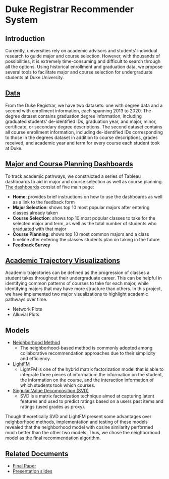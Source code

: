 # Duke Registrar Recommender System

## Introduction
Currently, universities rely on academic advisors and students’ individual research to guide major and course selection. However, with thousands of possibilities, it is extremely time-consuming and difficult to search through all the options. Using historical enrollment and graduation data, we propose several tools to facilitate major and course selection for undergraduate students at Duke University. 

## [Data](00_data)
From the Duke Registrar, we have two datasets: one with degree data and a second with enrollment information, each spanning 2013 to 2020. The degree dataset contains graduation degree information, including graduated students' de-identified IDs, graduation year, and major, minor, certificate, or secondary degree descriptions. The second dataset contains all course enrollment information, including de-identified IDs corresponding to those in the degrees dataset in addition to course descriptions, grades received, and academic year and term for every course each student took at Duke. 

## [Major and Course Planning Dashboards](04_deliverables)
To track academic pathways, we constructed a series of Tableau dashboards to aid in major and course selection as well as course planning. [The dashboards](https://public.tableau.com/profile/vanessa.tang#!/vizhome/MajorCoursePlanning/MajorCourse) consist of five main page:
- **Home**: provides brief instructions on how to use the dashboards as well as a link to the feedback form
- **Major Selection**: shows top 10 most popular majors after entering classes already taken
- **Course Selection**: shows top 10 most popular classes to take for the selected major and term, as well as the total number of students who graduated with that major
- **Course Planning**: shows top 10 most common majors and a class timeline after entering the classes students plan on taking in the future
- **Feedback Survey**

## [Academic Trajectory Visualizations](03_intermediate/alluvial)
Academic trajectories can be defined as the progression of classes a student takes throughout their undergraduate career. This can be helpful in identifying common patterns of courses to take for each major, while identifying majors that may have more structure than others. In this project, we have implemented two major visualizations to highlight academic pathways over time.
- Network Plots
- Alluvial Plots

## Models
- [Neighborhood Method](03_intermediate/neighborhoood)
    - The neighborhood-based method is commonly adopted among collaborative recommendation approaches due to their simplicity and efficiency.
- [LightFM](03_intermediate/lightfm)
    - LightFM is one of the hybrid matrix factorization model that is able to integrate three pieces of information: the information on the student, the information on the course, and the interaction information of which students took which courses.
- [Singular Value Decomposition (SVD)](03_intermediate/svd)
    - SVD is a matrix factorization technique aimed at capturing latent features and used to predict ratings based on a users past items and ratings (used grades as proxy). 

Though theoretically SVD and LightFM present some advantages over neighborhood methods, implementation and testing of these models revealed that the neighborhood model with cosine similarity performed much better than the other two models. Thus, we chose the neighborhood model as the final recommendation algorithm.


## [Related Documents](docs)
- [Final Paper](docs/final_paper/final_paper_updated.pdf)
- [Presentation slides](docs/presentations)
